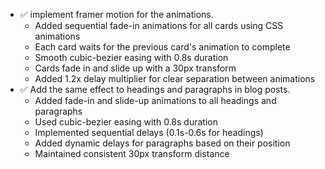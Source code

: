 - ✅ implement framer motion for the animations.
  - Added sequential fade-in animations for all cards using CSS animations
  - Each card waits for the previous card's animation to complete
  - Smooth cubic-bezier easing with 0.8s duration
  - Cards fade in and slide up with a 30px transform
  - Added 1.2x delay multiplier for clear separation between animations
- ✅ Add the same effect to headings and paragraphs in blog posts.
  - Added fade-in and slide-up animations to all headings and paragraphs
  - Used cubic-bezier easing with 0.8s duration
  - Implemented sequential delays (0.1s-0.6s for headings)
  - Added dynamic delays for paragraphs based on their position
  - Maintained consistent 30px transform distance
